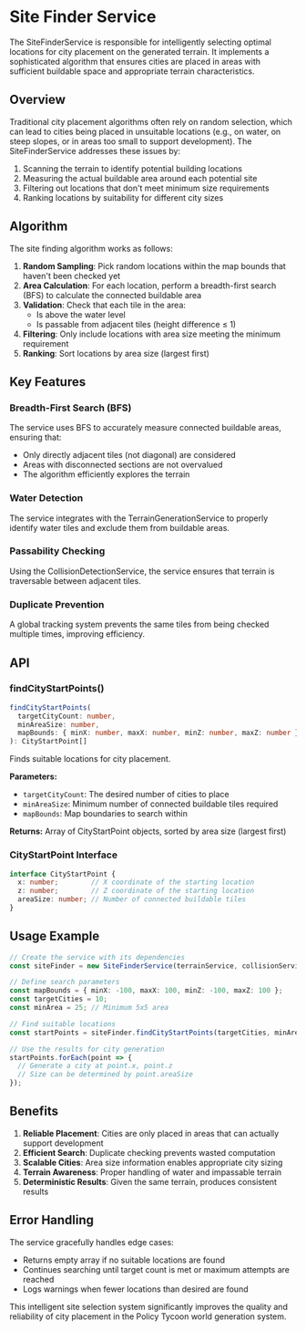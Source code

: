 # Site Finder Service

The SiteFinderService is responsible for intelligently selecting optimal locations for city placement on the generated terrain. It implements a sophisticated algorithm that ensures cities are placed in areas with sufficient buildable space and appropriate terrain characteristics.

## Overview

Traditional city placement algorithms often rely on random selection, which can lead to cities being placed in unsuitable locations (e.g., on water, on steep slopes, or in areas too small to support development). The SiteFinderService addresses these issues by:

1. Scanning the terrain to identify potential building locations
2. Measuring the actual buildable area around each potential site
3. Filtering out locations that don't meet minimum size requirements
4. Ranking locations by suitability for different city sizes

## Algorithm

The site finding algorithm works as follows:

1. **Random Sampling**: Pick random locations within the map bounds that haven't been checked yet
2. **Area Calculation**: For each location, perform a breadth-first search (BFS) to calculate the connected buildable area
3. **Validation**: Check that each tile in the area:
   - Is above the water level
   - Is passable from adjacent tiles (height difference ≤ 1)
4. **Filtering**: Only include locations with area size meeting the minimum requirement
5. **Ranking**: Sort locations by area size (largest first)

## Key Features

### Breadth-First Search (BFS)
The service uses BFS to accurately measure connected buildable areas, ensuring that:
- Only directly adjacent tiles (not diagonal) are considered
- Areas with disconnected sections are not overvalued
- The algorithm efficiently explores the terrain

### Water Detection
The service integrates with the TerrainGenerationService to properly identify water tiles and exclude them from buildable areas.

### Passability Checking
Using the CollisionDetectionService, the service ensures that terrain is traversable between adjacent tiles.

### Duplicate Prevention
A global tracking system prevents the same tiles from being checked multiple times, improving efficiency.

## API

### findCityStartPoints()
```typescript
findCityStartPoints(
  targetCityCount: number, 
  minAreaSize: number, 
  mapBounds: { minX: number, maxX: number, minZ: number, maxZ: number }
): CityStartPoint[]
```

Finds suitable locations for city placement.

**Parameters:**
- `targetCityCount`: The desired number of cities to place
- `minAreaSize`: Minimum number of connected buildable tiles required
- `mapBounds`: Map boundaries to search within

**Returns:**
Array of CityStartPoint objects, sorted by area size (largest first)

### CityStartPoint Interface
```typescript
interface CityStartPoint {
  x: number;        // X coordinate of the starting location
  z: number;        // Z coordinate of the starting location
  areaSize: number; // Number of connected buildable tiles
}
```

## Usage Example

```typescript
// Create the service with its dependencies
const siteFinder = new SiteFinderService(terrainService, collisionService);

// Define search parameters
const mapBounds = { minX: -100, maxX: 100, minZ: -100, maxZ: 100 };
const targetCities = 10;
const minArea = 25; // Minimum 5x5 area

// Find suitable locations
const startPoints = siteFinder.findCityStartPoints(targetCities, minArea, mapBounds);

// Use the results for city generation
startPoints.forEach(point => {
  // Generate a city at point.x, point.z
  // Size can be determined by point.areaSize
});
```

## Benefits

1. **Reliable Placement**: Cities are only placed in areas that can actually support development
2. **Efficient Search**: Duplicate checking prevents wasted computation
3. **Scalable Cities**: Area size information enables appropriate city sizing
4. **Terrain Awareness**: Proper handling of water and impassable terrain
5. **Deterministic Results**: Given the same terrain, produces consistent results

## Error Handling

The service gracefully handles edge cases:
- Returns empty array if no suitable locations are found
- Continues searching until target count is met or maximum attempts are reached
- Logs warnings when fewer locations than desired are found

This intelligent site selection system significantly improves the quality and reliability of city placement in the Policy Tycoon world generation system.